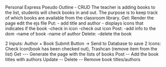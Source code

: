 Personal Express Pseudo
Outline - CRUD
The teacher is adding books to the list, students will check books in and out. The purpose is to keep track of which books are available from the classroom library.
 Get: Render the page
      edit the ejs file
 Put:
    - add title and author
    - displays icons that indicates if the book
      -check in icon
      -check out icon
 Post:
    -add info to the dom
    -name of book
    -name of author
 Delete:
   -delete the book

   2 Inputs: Author + Book
Submit Button -> Send to Database to save
2 Icons: Check Icon(book has been checked out), Trashcan (remove item from the list)
Get --- Generate the page with the lists of books
Post -- Add the book titles with authors
Update --
Delete -- Remove book titles/authors
